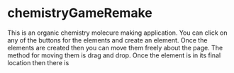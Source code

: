 # chemistryGameRemake

This is an organic chemistry molecure making application. You can click on any of the buttons for the elements and create an 
element. Once the elements are created then you can move them freely about the page. The method for moving them
is drag and drop. Once the element is in its final location then there is 
